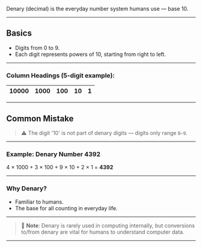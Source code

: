 
Denary (decimal) is the everyday number system humans use — base 10.

---

## Basics

- Digits from 0 to 9.
- Each digit represents powers of 10, starting from right to left.

---

### Column Headings (5-digit example):

|10000|1000|100|10|1|
|-|-|-|-|-|

---

## Common Mistake

>⚠️ The digit '10' is not part of denary digits — digits only range `0–9`.

---

### Example: Denary Number 4392

4 × 1000 + 3 × 100 + 9 × 10 + 2 × 1 = **4392**

---

### Why Denary?

- Familiar to humans.
- The base for all counting in everyday life.

---

>📝 **Note**: Denary is rarely used in computing internally, but conversions to/from denary are vital for humans to understand computer data.

---

